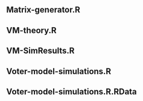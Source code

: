 ## Matrix-generator.R

## VM-theory.R

## VM-SimResults.R

## Voter-model-simulations.R

## Voter-model-simulations.R.RData